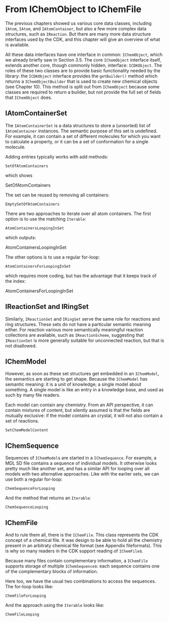 # From IChemObject to IChemFile

The previous chapters showed us various core data classes, including `IAtom`,
`IAtom`, and `IAtomContainer`, but also a few more complex data structures,
such as `IReaction`. But there are many more data structure interfaces used
by the CDK, and this chapter will give an overview of what is available.

All these data interfaces have one interface in common:
`IChemObject`, which we already briefly saw in Section 3.5.
The core `IChemObject` interface itself, extends another core, though commonly
hidden, interface: `ICDKObject`.
The roles of these two classes are to provide basic functionality needed by the
library: the `ICDKObject` interface provides the `getBuilder()` method
which returns a `IChemObjectBuilder` that is used to create new chemical objects
(see Chapter 10).
This method is split out from `IChemObject` because some classes are required
to return a builder, but not provide the full set of fields that `IChemObject`
does.

## IAtomContainerSet

The `IAtomContainerSet` is a data structures to store
a (unsorted) list of `IAtomContainer` instances.
The semantic purpose of this set is undefined. For example, it can contain a set
of different molecules for which you want to calculate a property, or it can be a
set of conformation for a single molecule.

Adding entries typically works with add methods:

<code>SetOfAtomContainers</code>

which shows

<out>SetOfAtomContainers</out>

The set can be reused by removing all containers:

<code>EmptySetOfAtomContainers</code>

There are two approaches to iterate over all atom containers. The first option is
to use the matching `Iterable`:

<code>AtomContainersLoopingInSet</code>

which outputs:

<out>AtomContainersLoopingInSet</out>

The other options is to use a regular for-loop:

<code>AtomContainersForLoopingInSet</code>

which requires more coding, but has the advantage that it keeps track of the index:

<out>AtomContainersForLoopingInSet</out>

## IReactionSet and IRingSet

Similarly, `IReactionSet` and `IRingSet` serve the same role for
reactions and ring structures. These sets do not have a particular semantic
meaning either. For reaction various more semantically meaningful reaction
collections are available, such as `IReactionScheme`, suggesting that
`IReactionSet` is more generally suitable for unconnected reaction, but
that is not disallowed.

## IChemModel

However, as soon as these set structures get embedded in an `IChemModel`,
the semantics are starting to get shape. Because the `IChemModel` has
semantic meaning: it is a unit of knowledge; a single model about something.
A single model is like an entry in a knowledge base, and used as such by 
many file readers.

Each model can contain any chemistry. From an API perspective, it can contain
mixtures of content, but silently assumed is that the fields are mutually
exclusive: if the model contains an crystal, it will not also contain a set
of reactions.

<code>SetChemModelContent</code>

## IChemSequence

Sequences of `IChemModel`s are started in a `IChemSequence`. For example,
a MDL SD file contains a sequence of individual models. It otherwise looks
pretty much like another set, and has a similar API for looping over all models
with two alternative approaches. Like with the earlier sets, we can use both
a regular for-loop:

<code>ChemSequenceForLooping</code>

And the method that returns an `Iterable`:

<code>ChemSequenceLooping</code>

## IChemFile

And to rule them all, there is the `IChemFile`. This class represents the
CDK concept of a chemical file. It was design to be able to hold all the chemistry
present in an arbitraty chemical file format (see Appendix <xref>fileformats</xref>).
This is why so many readers in the CDK support reading of `IChemFile`s.

Because many files contain complementary information, a `IChemFile` supports
storage of multiple `IChemSequence`s: each sequence contains one of the
complementary blocks of information.

Here too, we have the usual two combinations to access the sequences. The for-loop
looks like:

<code>ChemFileForLooping</code>

And the approach using the `Iterable` looks like:

<code>ChemFileLooping</code>

